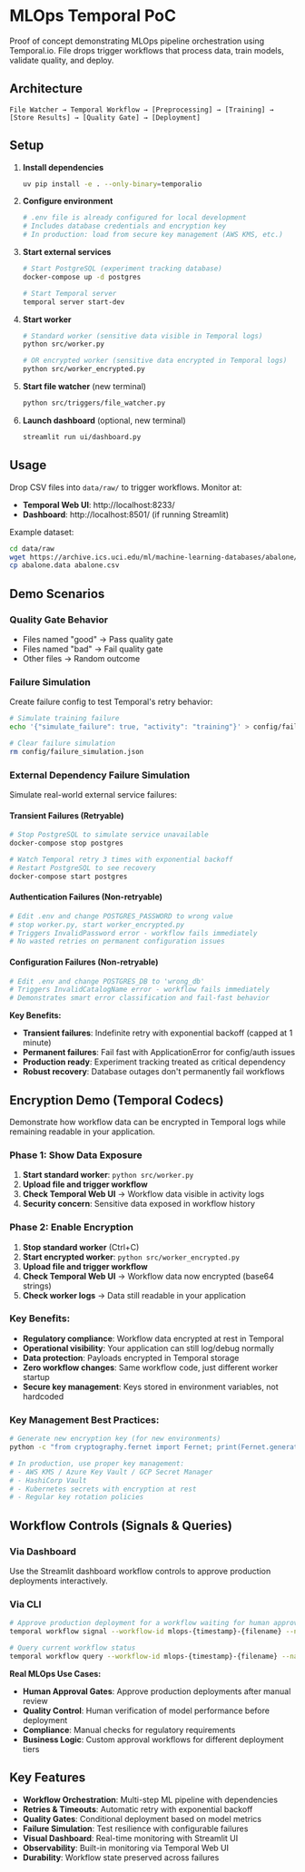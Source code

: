 # MLOps Temporal PoC

Proof of concept demonstrating MLOps pipeline orchestration using Temporal.io. File drops trigger workflows that process data, train models, validate quality, and deploy.

## Architecture

```
File Watcher → Temporal Workflow → [Preprocessing] → [Training] → [Store Results] → [Quality Gate] → [Deployment]
```

## Setup

1. **Install dependencies**
   ```bash
   uv pip install -e . --only-binary=temporalio
   ```

2. **Configure environment**
   ```bash
   # .env file is already configured for local development
   # Includes database credentials and encryption key
   # In production: load from secure key management (AWS KMS, etc.)
   ```

3. **Start external services**
   ```bash
   # Start PostgreSQL (experiment tracking database)
   docker-compose up -d postgres
   
   # Start Temporal server
   temporal server start-dev
   ```

4. **Start worker**
   ```bash
   # Standard worker (sensitive data visible in Temporal logs)
   python src/worker.py
   
   # OR encrypted worker (sensitive data encrypted in Temporal logs)
   python src/worker_encrypted.py
   ```

5. **Start file watcher** (new terminal)
   ```bash
   python src/triggers/file_watcher.py
   ```

6. **Launch dashboard** (optional, new terminal)
   ```bash
   streamlit run ui/dashboard.py
   ```

## Usage

Drop CSV files into `data/raw/` to trigger workflows. Monitor at:
- **Temporal Web UI**: http://localhost:8233/
- **Dashboard**: http://localhost:8501/ (if running Streamlit)

Example dataset:
```bash
cd data/raw
wget https://archive.ics.uci.edu/ml/machine-learning-databases/abalone/abalone.data
cp abalone.data abalone.csv
```

## Demo Scenarios

### Quality Gate Behavior
- Files named "good" → Pass quality gate
- Files named "bad" → Fail quality gate  
- Other files → Random outcome

### Failure Simulation
Create failure config to test Temporal's retry behavior:
```bash
# Simulate training failure
echo '{"simulate_failure": true, "activity": "training"}' > config/failure_simulation.json

# Clear failure simulation
rm config/failure_simulation.json
```

### External Dependency Failure Simulation
Simulate real-world external service failures:

#### **Transient Failures (Retryable)**
```bash
# Stop PostgreSQL to simulate service unavailable
docker-compose stop postgres

# Watch Temporal retry 3 times with exponential backoff
# Restart PostgreSQL to see recovery
docker-compose start postgres
```

#### **Authentication Failures (Non-retryable)**
```bash
# Edit .env and change POSTGRES_PASSWORD to wrong value
# stop worker.py, start worker_encrypted.py
# Triggers InvalidPassword error - workflow fails immediately
# No wasted retries on permanent configuration issues
```

#### **Configuration Failures (Non-retryable)**
```bash
# Edit .env and change POSTGRES_DB to 'wrong_db'
# Triggers InvalidCatalogName error - workflow fails immediately
# Demonstrates smart error classification and fail-fast behavior
```

**Key Benefits:**
- **Transient failures**: Indefinite retry with exponential backoff (capped at 1 minute)
- **Permanent failures**: Fail fast with ApplicationError for config/auth issues
- **Production ready**: Experiment tracking treated as critical dependency
- **Robust recovery**: Database outages don't permanently fail workflows

## Encryption Demo (Temporal Codecs)

Demonstrate how workflow data can be encrypted in Temporal logs while remaining readable in your application.

### **Phase 1: Show Data Exposure**
1. **Start standard worker**: `python src/worker.py`
2. **Upload file and trigger workflow**
3. **Check Temporal Web UI** → Workflow data visible in activity logs
4. **Security concern**: Sensitive data exposed in workflow history

### **Phase 2: Enable Encryption**
1. **Stop standard worker** (Ctrl+C)
2. **Start encrypted worker**: `python src/worker_encrypted.py`  
3. **Upload file and trigger workflow**
4. **Check Temporal Web UI** → Workflow data now encrypted (base64 strings)
5. **Check worker logs** → Data still readable in your application

### **Key Benefits:**
- **Regulatory compliance**: Workflow data encrypted at rest in Temporal
- **Operational visibility**: Your application can still log/debug normally  
- **Data protection**: Payloads encrypted in Temporal storage
- **Zero workflow changes**: Same workflow code, just different worker startup
- **Secure key management**: Keys stored in environment variables, not hardcoded

### **Key Management Best Practices:**
```bash
# Generate new encryption key (for new environments)
python -c "from cryptography.fernet import Fernet; print(Fernet.generate_key().decode())"

# In production, use proper key management:
# - AWS KMS / Azure Key Vault / GCP Secret Manager
# - HashiCorp Vault
# - Kubernetes secrets with encryption at rest
# - Regular key rotation policies
```

## Workflow Controls (Signals & Queries)

### Via Dashboard
Use the Streamlit dashboard workflow controls to approve production deployments interactively.

### Via CLI
```bash
# Approve production deployment for a workflow waiting for human approval
temporal workflow signal --workflow-id mlops-{timestamp}-{filename} --name approve_prod_deployment

# Query current workflow status
temporal workflow query --workflow-id mlops-{timestamp}-{filename} --name get_status
```

**Real MLOps Use Cases:**
- **Human Approval Gates**: Approve production deployments after manual review
- **Quality Control**: Human verification of model performance before deployment
- **Compliance**: Manual checks for regulatory requirements
- **Business Logic**: Custom approval workflows for different deployment tiers

## Key Features

- **Workflow Orchestration**: Multi-step ML pipeline with dependencies
- **Retries & Timeouts**: Automatic retry with exponential backoff
- **Quality Gates**: Conditional deployment based on model metrics
- **Failure Simulation**: Test resilience with configurable failures
- **Visual Dashboard**: Real-time monitoring with Streamlit UI
- **Observability**: Built-in monitoring via Temporal Web UI
- **Durability**: Workflow state preserved across failures